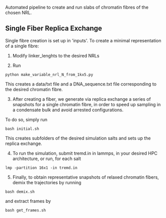 Automated pipeline to create and run slabs of chromatin fibres of the chosen NRL.

## Single Fiber Replica Exchange

Single fibre creation is set up in 'inputs'. To create a minimal representation of a single fibre:

1. Modify linker_lenghts to the desired NRLs

2. Run 
```
python make_variable_nrl_N_from_1kx5.py
```

This creates a data/txt file and a DNA_sequence.txt file corresponding to the desired chromatin fibre. 

3. After creating a fiber, we generate via replica exchange a series of snapshots for a single chromatin fibre, in order to speed up sampling in a condensate bulk and avoid arrested configurations.

To do so, simply run 
```
bash initial.sh
```

This creates subfolders of the desired simulation salts and sets up the replica exchange. 

4. To run the simulation, submit tremd.in in lammps, in your desired HPC architecture, or run, for each salt

```
lmp -partition 16x1 -in tremd.in
```

5. Finally, to obtain representative snapshots of relaxed chromatin fibers, demix the trajectories by running

```
bash demix.sh  
```

and extract frames by 

```
bash get_frames.sh
```



